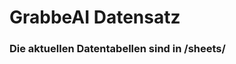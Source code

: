 
























































































































































































































































































































































































































# GrabbeAI Datensatz





### Die aktuellen Datentabellen sind in /sheets/


